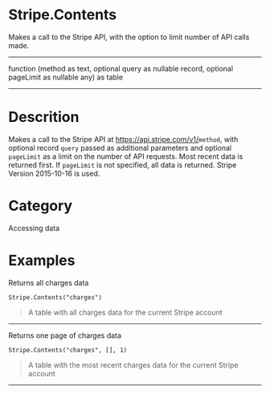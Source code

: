 ﻿# Stripe.Contents
Makes a call to the Stripe API, with the option to limit number of API calls made.
***
function (method as text, optional query as nullable record, optional pageLimit as nullable any) as table
***
# Descrition 
Makes a call to the Stripe API at https://api.stripe.com/v1/<code>method</code>, with optional record <code>query</code> passed as additional parameters and optional <code>pageLimit</code> as a limit on the number of API requests. Most recent data is returned first. If <code>pageLimit</code> is not specified, all data is returned. Stripe Version 2015-10-16 is used.
# Category 
Accessing data
# Examples 
Returns all charges data
```
Stripe.Contents("charges")
```
> A table with all charges data for the current Stripe account
***
Returns one page of charges data
```
Stripe.Contents("charges", [], 1)
```
> A table with the most recent charges data for the current Stripe account
***
